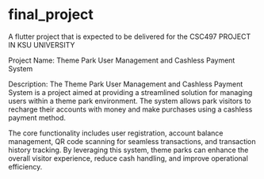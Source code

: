 # final_project

A flutter project that is expected to be delivered for the CSC497 PROJECT IN KSU UNIVERSITY



Project Name: Theme Park User Management and Cashless Payment System

Description: The Theme Park User Management and Cashless Payment System is a project aimed at providing a streamlined solution for managing users within a theme park environment.
 The system allows park visitors to recharge their accounts with money and make purchases using a cashless payment method.
 
 
 The core functionality includes user registration, account balance management, QR code scanning for seamless transactions, and transaction history tracking.
 By leveraging this system, theme parks can enhance the overall visitor experience, reduce cash handling, and improve operational efficiency.
